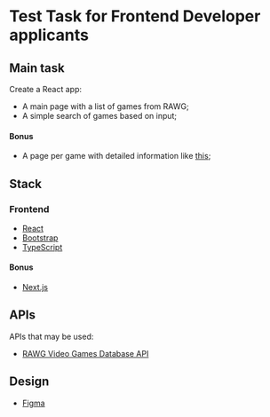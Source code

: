 # Test Task for Frontend Developer applicants

## Main task
Create a React app:

- A main page with a list of games from RAWG;
- A simple search of games based on input;

#### Bonus
- A page per game with detailed information like [this](https://www.igdb.com/games/stray);

## Stack
### Frontend
- [React](https://reactjs.org/)
- [Bootstrap](https://react-bootstrap.github.io/)
- [TypeScript](https://www.typescriptlang.org/)
#### Bonus
- [Next.js](https://nextjs.org/) 

## APIs
APIs that may be used:
- [RAWG Video Games Database API](https://rawg.io/apidocs)

## Design
- [Figma](https://www.figma.com/file/LNerba7crmfbiHAdTUwoFY/Frontend-test?node-id=0%3A1)
